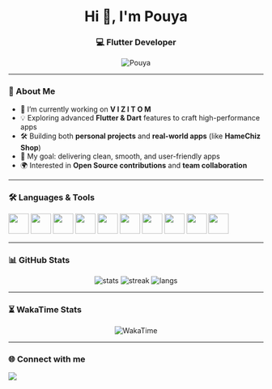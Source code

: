 <h1 align="center">Hi 👋, I'm Pouya</h1>
<h3 align="center">💻 Flutter Developer</h3>

<p align="center">
  <img src="https://komarev.com/ghpvc/?username=MrPouyaSaad&label=Profile%20views&color=0e75b6&style=flat" alt="Pouya" />
</p>

---

### 🚀 About Me
- 🌱 I’m currently working on **V I Z I T O M**  
- 💡 Exploring advanced **Flutter & Dart** features to craft high-performance apps  
- 🛠 Building both **personal projects** and **real-world apps** (like **HameChiz Shop**)  
- 🎯 My goal: delivering clean, smooth, and user-friendly apps  
- 🌍 Interested in **Open Source contributions** and **team collaboration**  

---

### 🛠 Languages & Tools
<p>
  <img src="https://cdn.jsdelivr.net/gh/devicons/devicon/icons/flutter/flutter-original.svg" width="40" height="40" />
  <img src="https://cdn.jsdelivr.net/gh/devicons/devicon/icons/dart/dart-original.svg" width="40" height="40" />
  <img src="https://cdn.jsdelivr.net/gh/devicons/devicon/icons/nodejs/nodejs-original.svg" width="40" height="40" />
  <img src="https://cdn.jsdelivr.net/gh/devicons/devicon/icons/express/express-original.svg" width="40" height="40" />
  <img src="https://cdn.jsdelivr.net/gh/devicons/devicon/icons/mongodb/mongodb-original.svg" width="40" height="40" />
  <img src="https://cdn.jsdelivr.net/gh/devicons/devicon/icons/postgresql/postgresql-original.svg" width="40" height="40" />
  <img src="https://cdn.jsdelivr.net/gh/devicons/devicon/icons/firebase/firebase-plain.svg" width="40" height="40" />
  <img src="https://cdn.jsdelivr.net/gh/devicons/devicon/icons/git/git-original.svg" width="40" height="40" />
  <img src="https://cdn.jsdelivr.net/gh/devicons/devicon/icons/figma/figma-original.svg" width="40" height="40" />
  <img src="https://cdn.jsdelivr.net/gh/devicons/devicon/icons/vscode/vscode-original.svg" width="40" height="40" />
</p>

---

### 📊 GitHub Stats
<p align="center">
  <img src="https://github-readme-stats.vercel.app/api?username=MrPouyaSaad&show_icons=true&theme=tokyonight" alt="stats"/>
  <img src="https://github-readme-streak-stats.herokuapp.com/?user=MrPouyaSaad&theme=tokyonight" alt="streak"/>
  <img src="https://github-readme-stats.vercel.app/api/top-langs/?username=MrPouyaSaad&layout=compact&theme=tokyonight" alt="langs"/>
</p>

---

### ⏳ WakaTime Stats
<p align="center">
  <img src="https://github-readme-stats.vercel.app/api/wakatime?username=PouyaSadeghzadeh" alt="WakaTime"/>
</p>


---

### 🌐 Connect with me
<p align="left">
<a href="mailto:Mr.PouyaSadeghzadeh@gmail.com"><img src="https://img.shields.io/badge/Email-D14836?style=for-the-badge&logo=gmail&logoColor=white"/></a>
</p>
